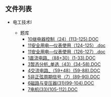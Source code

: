 

## 文件列表

- 电工技术I

    - 题库
        - [10继电器控制（24）(113-125).DOC](https://github.com/Open-BJUT/BJUT-Helper/raw/master/./%E7%94%B5%E5%B7%A5%E6%8A%80%E6%9C%AFI%5C%E9%A2%98%E5%BA%93/10%E7%BB%A7%E7%94%B5%E5%99%A8%E6%8E%A7%E5%88%B6%EF%BC%8824%EF%BC%89%28113-125%29.DOC)
        - [11安全用电—仪表使用（124-125）.doc](https://github.com/Open-BJUT/BJUT-Helper/raw/master/./%E7%94%B5%E5%B7%A5%E6%8A%80%E6%9C%AFI%5C%E9%A2%98%E5%BA%93/11%E5%AE%89%E5%85%A8%E7%94%A8%E7%94%B5%E2%80%94%E4%BB%AA%E8%A1%A8%E4%BD%BF%E7%94%A8%EF%BC%88124-125%EF%BC%89.doc)
        - [11安全用电—仪表使用（126-127）.doc](https://github.com/Open-BJUT/BJUT-Helper/raw/master/./%E7%94%B5%E5%B7%A5%E6%8A%80%E6%9C%AFI%5C%E9%A2%98%E5%BA%93/11%E5%AE%89%E5%85%A8%E7%94%A8%E7%94%B5%E2%80%94%E4%BB%AA%E8%A1%A8%E4%BD%BF%E7%94%A8%EF%BC%88126-127%EF%BC%89.doc)
        - [1直流电路_（88+30）(1-33).DOC](https://github.com/Open-BJUT/BJUT-Helper/raw/master/./%E7%94%B5%E5%B7%A5%E6%8A%80%E6%9C%AFI%5C%E9%A2%98%E5%BA%93/1%E7%9B%B4%E6%B5%81%E7%94%B5%E8%B7%AF_%EF%BC%8888%2B30%EF%BC%89%281-33%29.DOC)
        - [3暂态分析_单选（43）(34-58).DOC](https://github.com/Open-BJUT/BJUT-Helper/raw/master/./%E7%94%B5%E5%B7%A5%E6%8A%80%E6%9C%AFI%5C%E9%A2%98%E5%BA%93/3%E6%9A%82%E6%80%81%E5%88%86%E6%9E%90_%E5%8D%95%E9%80%89%EF%BC%8843%EF%BC%89%2834-58%29.DOC)
        - [4交流电路_（59+48）(59-88).DOC](https://github.com/Open-BJUT/BJUT-Helper/raw/master/./%E7%94%B5%E5%B7%A5%E6%8A%80%E6%9C%AFI%5C%E9%A2%98%E5%BA%93/4%E4%BA%A4%E6%B5%81%E7%94%B5%E8%B7%AF_%EF%BC%8859%2B48%EF%BC%89%2859-88%29.DOC)
        - [5非正弦周期信号（7）(89-90).DOC](https://github.com/Open-BJUT/BJUT-Helper/raw/master/./%E7%94%B5%E5%B7%A5%E6%8A%80%E6%9C%AFI%5C%E9%A2%98%E5%BA%93/5%E9%9D%9E%E6%AD%A3%E5%BC%A6%E5%91%A8%E6%9C%9F%E4%BF%A1%E5%8F%B7%EF%BC%887%EF%BC%89%2889-90%29.DOC)
        - [6磁路与变压器(31)(99-104).DOC](https://github.com/Open-BJUT/BJUT-Helper/raw/master/./%E7%94%B5%E5%B7%A5%E6%8A%80%E6%9C%AFI%5C%E9%A2%98%E5%BA%93/6%E7%A3%81%E8%B7%AF%E4%B8%8E%E5%8F%98%E5%8E%8B%E5%99%A8%2831%29%2899-104%29.DOC)
        - [7电机(33)(105-112).DOC](https://github.com/Open-BJUT/BJUT-Helper/raw/master/./%E7%94%B5%E5%B7%A5%E6%8A%80%E6%9C%AFI%5C%E9%A2%98%E5%BA%93/7%E7%94%B5%E6%9C%BA%2833%29%28105-112%29.DOC)
